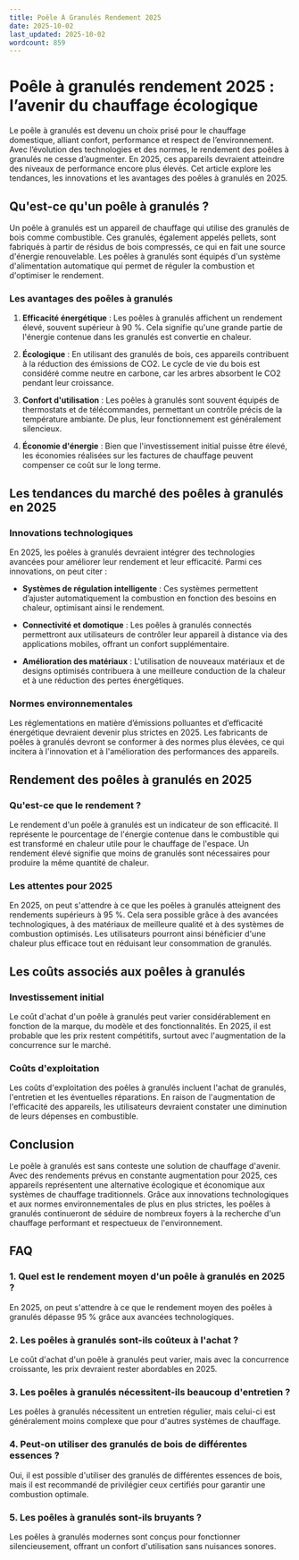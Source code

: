 ```yaml
---
title: Poêle À Granulés Rendement 2025
date: 2025-10-02
last_updated: 2025-10-02
wordcount: 859
---
```


# Poêle à granulés rendement 2025 : l’avenir du chauffage écologique

Le poêle à granulés est devenu un choix prisé pour le chauffage domestique, alliant confort, performance et respect de l’environnement. Avec l’évolution des technologies et des normes, le rendement des poêles à granulés ne cesse d’augmenter. En 2025, ces appareils devraient atteindre des niveaux de performance encore plus élevés. Cet article explore les tendances, les innovations et les avantages des poêles à granulés en 2025.

## Qu'est-ce qu'un poêle à granulés ?

Un poêle à granulés est un appareil de chauffage qui utilise des granulés de bois comme combustible. Ces granulés, également appelés pellets, sont fabriqués à partir de résidus de bois compressés, ce qui en fait une source d'énergie renouvelable. Les poêles à granulés sont équipés d'un système d'alimentation automatique qui permet de réguler la combustion et d'optimiser le rendement.

### Les avantages des poêles à granulés

1. **Efficacité énergétique** : Les poêles à granulés affichent un rendement élevé, souvent supérieur à 90 %. Cela signifie qu'une grande partie de l'énergie contenue dans les granulés est convertie en chaleur.

2. **Écologique** : En utilisant des granulés de bois, ces appareils contribuent à la réduction des émissions de CO2. Le cycle de vie du bois est considéré comme neutre en carbone, car les arbres absorbent le CO2 pendant leur croissance.

3. **Confort d'utilisation** : Les poêles à granulés sont souvent équipés de thermostats et de télécommandes, permettant un contrôle précis de la température ambiante. De plus, leur fonctionnement est généralement silencieux.

4. **Économie d'énergie** : Bien que l'investissement initial puisse être élevé, les économies réalisées sur les factures de chauffage peuvent compenser ce coût sur le long terme.

## Les tendances du marché des poêles à granulés en 2025

### Innovations technologiques

En 2025, les poêles à granulés devraient intégrer des technologies avancées pour améliorer leur rendement et leur efficacité. Parmi ces innovations, on peut citer :

- **Systèmes de régulation intelligente** : Ces systèmes permettent d’ajuster automatiquement la combustion en fonction des besoins en chaleur, optimisant ainsi le rendement.

- **Connectivité et domotique** : Les poêles à granulés connectés permettront aux utilisateurs de contrôler leur appareil à distance via des applications mobiles, offrant un confort supplémentaire.

- **Amélioration des matériaux** : L'utilisation de nouveaux matériaux et de designs optimisés contribuera à une meilleure conduction de la chaleur et à une réduction des pertes énergétiques.

### Normes environnementales

Les réglementations en matière d’émissions polluantes et d’efficacité énergétique devraient devenir plus strictes en 2025. Les fabricants de poêles à granulés devront se conformer à des normes plus élevées, ce qui incitera à l'innovation et à l'amélioration des performances des appareils.

## Rendement des poêles à granulés en 2025

### Qu'est-ce que le rendement ?

Le rendement d'un poêle à granulés est un indicateur de son efficacité. Il représente le pourcentage de l'énergie contenue dans le combustible qui est transformé en chaleur utile pour le chauffage de l'espace. Un rendement élevé signifie que moins de granulés sont nécessaires pour produire la même quantité de chaleur.

### Les attentes pour 2025

En 2025, on peut s'attendre à ce que les poêles à granulés atteignent des rendements supérieurs à 95 %. Cela sera possible grâce à des avancées technologiques, à des matériaux de meilleure qualité et à des systèmes de combustion optimisés. Les utilisateurs pourront ainsi bénéficier d'une chaleur plus efficace tout en réduisant leur consommation de granulés.

## Les coûts associés aux poêles à granulés

### Investissement initial

Le coût d'achat d'un poêle à granulés peut varier considérablement en fonction de la marque, du modèle et des fonctionnalités. En 2025, il est probable que les prix restent compétitifs, surtout avec l'augmentation de la concurrence sur le marché.

### Coûts d'exploitation

Les coûts d'exploitation des poêles à granulés incluent l'achat de granulés, l'entretien et les éventuelles réparations. En raison de l'augmentation de l'efficacité des appareils, les utilisateurs devraient constater une diminution de leurs dépenses en combustible.

## Conclusion

Le poêle à granulés est sans conteste une solution de chauffage d'avenir. Avec des rendements prévus en constante augmentation pour 2025, ces appareils représentent une alternative écologique et économique aux systèmes de chauffage traditionnels. Grâce aux innovations technologiques et aux normes environnementales de plus en plus strictes, les poêles à granulés continueront de séduire de nombreux foyers à la recherche d'un chauffage performant et respectueux de l'environnement.

## FAQ

### 1. Quel est le rendement moyen d'un poêle à granulés en 2025 ?

En 2025, on peut s'attendre à ce que le rendement moyen des poêles à granulés dépasse 95 % grâce aux avancées technologiques.

### 2. Les poêles à granulés sont-ils coûteux à l'achat ?

Le coût d'achat d'un poêle à granulés peut varier, mais avec la concurrence croissante, les prix devraient rester abordables en 2025.

### 3. Les poêles à granulés nécessitent-ils beaucoup d'entretien ?

Les poêles à granulés nécessitent un entretien régulier, mais celui-ci est généralement moins complexe que pour d'autres systèmes de chauffage.

### 4. Peut-on utiliser des granulés de bois de différentes essences ?

Oui, il est possible d'utiliser des granulés de différentes essences de bois, mais il est recommandé de privilégier ceux certifiés pour garantir une combustion optimale.

### 5. Les poêles à granulés sont-ils bruyants ?

Les poêles à granulés modernes sont conçus pour fonctionner silencieusement, offrant un confort d'utilisation sans nuisances sonores.